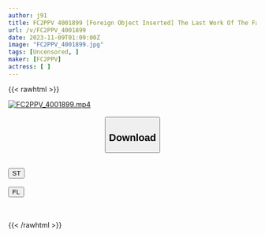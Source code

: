```yaml
---
author: j91
title: FC2PPV 4001899 [Foreign Object Inserted] The Last Work Of The Fair-Skinned, Slender, Big-Breasted Beauty Eri-Chan. Raw Insertion And Creampie In Various Counterpositions ♪ Which One Will You Impregnate, Me Or My Friend?
url: /v/FC2PPV_4001899
date: 2023-11-09T01:09:00Z
image: "FC2PPV_4001899.jpg"
tags: [Uncensored, ]
maker: [FC2PPV]
actress: [ ]
---
```



{{< rawhtml >}}

<div class="video" data-videoid="8JPJa3gPQPFogXa">
    <a href="javascript:;">
        <img src="https://my.j91.asia/v/FC2PPV_4001899/FC2PPV_4001899.jpg" width="WIDTH" height="HEIGHT" alt="FC2PPV_4001899.mp4" loading="lazy">
    </a>
</div>

<script type="text/javascript" src="https://j91.asia/asset/on-demand-st.js"></script>

<br>
  <link rel="stylesheet" href="https://j91.asia/asset/bs5.css">
  
  <center>
  <button class="btn btn-primary" type="button" data-bs-toggle="collapse" data-bs-target=".multi-collapse" aria-expanded="false" aria-controls="multiCollapseExample1 multiCollapseExample2"><h2>Download</h2></button></center>
</p>
<div class="row">
  <div class="col">
    <div class="collapse multi-collapse" id="multiCollapseExample1">
      <div class="card card-body">
	      	      <br>
<div class="buttons">  
<a href="https://streamtape.to/v/8JPJa3gPQPFogXa" target="_blank"><button class="btn-hover color-3"><i class="fa fa-download"></i> ST</button></a></div>
    </div>
  </div>
</div>
  <div class="col">
    <div class="collapse multi-collapse" id="multiCollapseExample2">
      <div class="card card-body">
	      <br>
<div class="buttons">
    <a href="https://filelions.online/f/pq1sww29lkzo" target="_blank"><button class="btn-hover color-9"><i class="fa fa-download"></i> FL</button></a></div>
<br><br>
      </div>
    </div>
  </div>
</div>

{{< /rawhtml >}}
